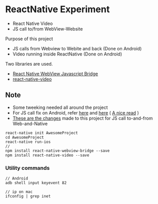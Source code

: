 ReactNative Experiment
=================================================================


 - React Native Video
 - JS call to/from WebView-Website     

Purpose of this project

 - JS calls from Webview to Webite and back (Done on Android)
 - Video running inside ReactNative (Done on Android)



Two libraries are used.          

 - [React Native WebView Javascript Bridge][1]
 - [react-native-video][2]

## Note
 - Some tweeking needed all around the project 
 - For JS call fix on Android, refer [here][3] and [here][5] ( [A nice read][6] )
 - [These are the changes][4] made to this project for JS call to-and-from Web-and-Native 

```
react-native init AwesomeProject
cd AwesomeProject
react-native run-ios
//
npm install react-native-webview-bridge --save
npm install react-native-video --save
```

### Utility commands

```
// Android
adb shell input keyevent 82

// ip on mac
ifconfig | grep inet
```






[1]: https://github.com/alinz/react-native-webview-bridge
[2]: https://github.com/react-native-community/react-native-video
[3]: https://github.com/alinz/react-native-webview-bridge/issues/130
[4]: https://github.com/saumya/RNwebJSnLocalVideo/commit/fd9748e46f161714030b701f90394ac9887570a5
[5]: https://github.com/alinz/react-native-webview-bridge/issues/117
[6]: http://blog.bigbinary.com/2016/05/25/send-receive-data-between-react-native-and-webview.html
